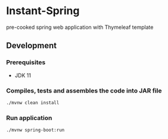 # Instant-Spring
pre-cooked spring web application with Thymeleaf template

## Development

### Prerequisites
* JDK 11

### Compiles, tests and assembles the code into JAR file
```bash
./mvnw clean install
```

### Run application
```bash
./mvnw spring-boot:run
```
